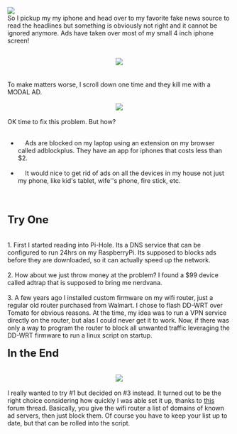 <img src='https://images.pexels.com/photos/1105766/pexels-photo-1105766.jpeg?auto=compress&cs=tinysrgb&dpr=3&h=750&w=1260'/><br />So I pickup my my iphone and head over to my favorite fake news source to read the headlines but something is obviously not right and it cannot be ignored anymore. Ads have taken over most of my small 4 inch iphone screen!<br /><br /><div style='display:flex;justify-content:center'><br /><br /><img src='https://s3-us-west-1.amazonaws.com/bangequal-media/BlockAdsImg3.jpg' /></div><br />To make matters worse, I scroll down one time and they kill me with a MODAL AD.<br /><br /><div style='display:flex;justify-content:center'><img src='https://s3-us-west-1.amazonaws.com/bangequal-media/BlockAdsImg2.jpg' /></div><br />OK time to fix this problem. But how?<br /><br /><ul class='fa-ul'><li><i class='fa-li fa fa-circle' style='padding-right:1rem'></i> Ads are blocked on my laptop using an extension on my browser called adblockplus. They have an app for iphones that costs less than $2.</li><br /><li><i class='fa-li fa fa-circle' style='padding-right:1rem'></i> It would nice to get rid of ads on all the devices in my house not just my phone, like kid's tablet, wife''s phone, fire stick, etc.</li><br /></ul><br />  
        <span style='font-size:x-large;font-weight:bold;'>Try One</span><br /><br />  
        1. First I started reading into Pi-Hole. Its a DNS service that can be configured to run 24hrs on my RaspberryPi. Its supposed to blocks ads before they are downloaded, so it can actually speed up the network.<br /><br />2. How about we just throw money at the problem? I found a $99 device called adtrap that is supposed to bring me nerdvana.<br /><br />3. A few years ago I installed custom firmware on my wifi router, just a regular old router purchased from Walmart. I chose to flash DD-WRT over Tomato for obvious reasons. At the time, my idea was to run a VPN service directly on the router, but alas I could never get it to work. Now, if there was only a way to program the router to block all unwanted traffic leveraging the DD-WRT firmware to run a linux script on startup.<br /><br /> 
        <span style='font-size:x-large;font-weight:bold;'>In the End</span><br /><br />  
        <div style='display:flex;justify-content:center'><img src='https://s3-us-west-1.amazonaws.com/bangequal-media/BlockAdsImg3.jpg' /></div><br />I really wanted to try #1 but decided on #3 instead. It turned out to be the right choice considering how quickly I was able set it up, thanks to <a href='http://www.dd-wrt.com/phpBB2/viewtopic.php?p=1039456'>this</a> forum thread.  Basically, you give the wifi router a list of domains of known ad servers, then just block them. Of course you have to keep your list up to date, but that can be rolled into the script.
